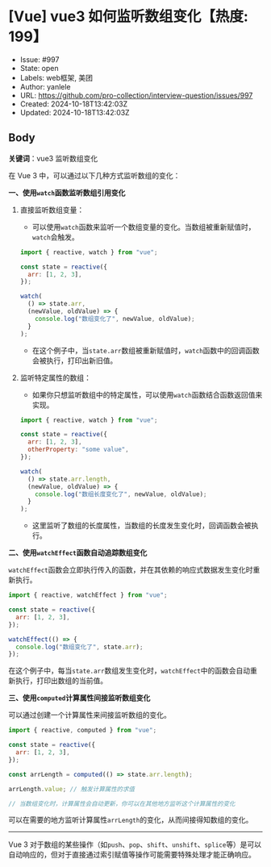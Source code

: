 # [Vue] vue3 如何监听数组变化【热度: 199】

- Issue: #997
- State: open
- Labels: web框架, 美团
- Author: yanlele
- URL: https://github.com/pro-collection/interview-question/issues/997
- Created: 2024-10-18T13:42:03Z
- Updated: 2024-10-18T13:42:03Z

## Body

**关键词**：vue3 监听数组变化

在 Vue 3 中，可以通过以下几种方式监听数组的变化：

**一、使用`watch`函数监听数组引用变化**

1. 直接监听数组变量：

   - 可以使用`watch`函数来监听一个数组变量的变化。当数组被重新赋值时，`watch`会触发。

   ```javascript
   import { reactive, watch } from "vue";

   const state = reactive({
     arr: [1, 2, 3],
   });

   watch(
     () => state.arr,
     (newValue, oldValue) => {
       console.log("数组变化了", newValue, oldValue);
     }
   );
   ```

   - 在这个例子中，当`state.arr`数组被重新赋值时，`watch`函数中的回调函数会被执行，打印出新旧值。

2. 监听特定属性的数组：

   - 如果你只想监听数组中的特定属性，可以使用`watch`函数结合函数返回值来实现。

   ```javascript
   import { reactive, watch } from "vue";

   const state = reactive({
     arr: [1, 2, 3],
     otherProperty: "some value",
   });

   watch(
     () => state.arr.length,
     (newValue, oldValue) => {
       console.log("数组长度变化了", newValue, oldValue);
     }
   );
   ```

   - 这里监听了数组的长度属性，当数组的长度发生变化时，回调函数会被执行。

**二、使用`watchEffect`函数自动追踪数组变化**

`watchEffect`函数会立即执行传入的函数，并在其依赖的响应式数据发生变化时重新执行。

```javascript
import { reactive, watchEffect } from "vue";

const state = reactive({
  arr: [1, 2, 3],
});

watchEffect(() => {
  console.log("数组变化了", state.arr);
});
```

在这个例子中，每当`state.arr`数组发生变化时，`watchEffect`中的函数会自动重新执行，打印出数组的当前值。

**三、使用`computed`计算属性间接监听数组变化**

可以通过创建一个计算属性来间接监听数组的变化。

```javascript
import { reactive, computed } from "vue";

const state = reactive({
  arr: [1, 2, 3],
});

const arrLength = computed(() => state.arr.length);

arrLength.value; // 触发计算属性的求值

// 当数组变化时，计算属性会自动更新，你可以在其他地方监听这个计算属性的变化
```

可以在需要的地方监听计算属性`arrLength`的变化，从而间接得知数组的变化。

---

Vue 3 对于数组的某些操作（如`push`、`pop`、`shift`、`unshift`、`splice`等）是可以自动响应的，但对于直接通过索引赋值等操作可能需要特殊处理才能正确响应。

